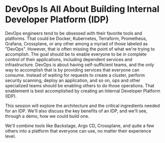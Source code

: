 # DevOps Is All About Building Internal Developer Platform (IDP)

DevOps engineers tend to be obsessed with their favorite tools and platforms. That could be Docker, Kubernetes, Terraform, Prometheus, Grafana, Crossplane, or any other among a myriad of those labeled as "DevOps". However, that is often missing the point of what we're trying to accomplish. The goal should be to enable everyone to be in complete control of their applications, including dependent services and infrastructure. DevOps is about having self-sufficient teams, and the only way to accomplish that is by providing services that everyone can consume. Instead of waiting for requests to create a cluster, perform security scanning, deploy an application, and so on, ops and other specialized teams should be enabling others to do those operations. That enablement is best accomplished by creating an Internal Developer Platform (IDP).

This session will explore the architecture and the critical ingredients needed for an IDP. We'll also discuss the key benefits of an IDP, and we'll see, through a demo, how we could build one.

We'll combine tools like Backstage, Argo CD, Crossplane, and quite a few others into a platform that everyone can use, no matter their experience level.